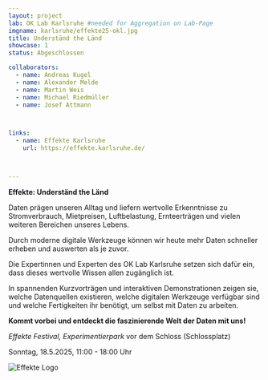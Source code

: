 ```yaml
---
layout: project
lab: OK Lab Karlsruhe #needed for Aggregation on Lab-Page
imgname: karlsruhe/effekte25-okl.jpg
title: Underständ the Länd
showcase: 1
status: Abgeschlossen

collaborators:
  - name: Andreas Kugel
  - name: Alexander Melde
  - name: Martin Weis
  - name: Michael Riedmüller
  - name: Josef Attmann



links:
  - name: Effekte Karlsruhe
    url: https://effekte.karlsruhe.de/



---
```


**Effekte: Underständ the Länd** 


Daten prägen unseren Alltag
und liefern wertvolle
Erkenntnisse zu
Stromverbrauch,
Mietpreisen, Luftbelastung,
Ernteerträgen und vielen
weiteren Bereichen unseres
Lebens. 

Durch moderne
digitale Werkzeuge können
wir heute mehr Daten
schneller erheben und
auswerten als je zuvor.


Die Expertinnen und
Experten des OK Lab
Karlsruhe setzen sich dafür
ein, dass dieses wertvolle
Wissen allen zugänglich ist.

In spannenden
Kurzvorträgen und
interaktiven
Demonstrationen zeigen sie,
welche Datenquellen
existieren, welche digitalen
Werkzeuge verfügbar sind
und welche Fertigkeiten ihr
benötigt, um selbst mit
Daten zu arbeiten.


**Kommt vorbei und entdeckt
die faszinierende Welt der
Daten mit uns!**

*Effekte Festival, Experimentierpark* vor dem Schloss (Schlossplatz)

Sonntag, 18.5.2025, 11:00 - 18:00 Uhr

![Effekte Logo](/projects/karlsruhe/effekte2025/partner-logo.png)
